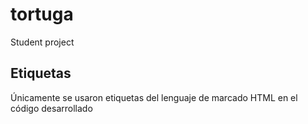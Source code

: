 # tortuga
Student project
## Etiquetas
Únicamente se usaron etiquetas del lenguaje de marcado HTML en el código desarrollado
